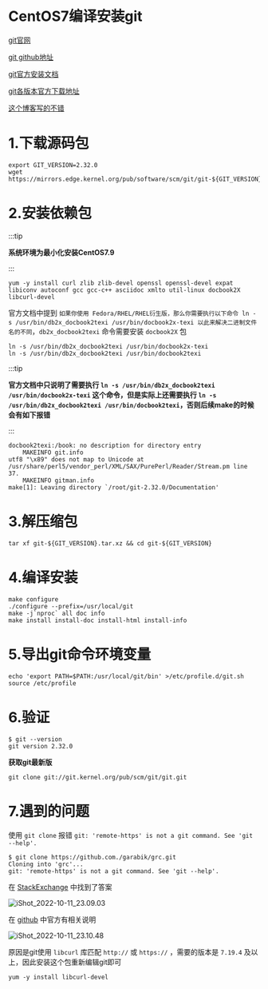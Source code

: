 # CentOS7编译安装git



[git官网](https://git-scm.com/)

[git github地址 ](https://github.com/git/git)

[git官方安装文档](https://git-scm.com/book/zh/v2/%E8%B5%B7%E6%AD%A5-%E5%AE%89%E8%A3%85-Git)

[git各版本官方下载地址](https://mirrors.edge.kernel.org/pub/software/scm/git/)

[这个博客写的不错](https://learnku.com/server/t/34671)

# 1.下载源码包

```shell
export GIT_VERSION=2.32.0
wget https://mirrors.edge.kernel.org/pub/software/scm/git/git-${GIT_VERSION}.tar.xz
```



# 2.安装依赖包

:::tip

**系统环境为最小化安装CentOS7.9**

:::

```shell
yum -y install curl zlib zlib-devel openssl openssl-devel expat libiconv autoconf gcc gcc-c++ asciidoc xmlto util-linux docbook2X libcurl-devel
```



官方文档中提到 `如果你使用 Fedora/RHEL/RHEL衍生版，那么你需要执行以下命令 ln -s /usr/bin/db2x_docbook2texi /usr/bin/docbook2x-texi 以此来解决二进制文件名的不同`，`db2x_docbook2texi` 命令需要安装 `docbook2X` 包

```shell
ln -s /usr/bin/db2x_docbook2texi /usr/bin/docbook2x-texi
ln -s /usr/bin/db2x_docbook2texi /usr/bin/docbook2texi
```



:::tip

**官方文档中只说明了需要执行 `ln -s /usr/bin/db2x_docbook2texi /usr/bin/docbook2x-texi` 这个命令，但是实际上还需要执行 `ln -s /usr/bin/db2x_docbook2texi /usr/bin/docbook2texi`，否则后续make的时候会有如下报错**

:::

```
docbook2texi:/book: no description for directory entry
    MAKEINFO git.info
utf8 "\x89" does not map to Unicode at /usr/share/perl5/vendor_perl/XML/SAX/PurePerl/Reader/Stream.pm line 37.
    MAKEINFO gitman.info
make[1]: Leaving directory `/root/git-2.32.0/Documentation'
```



# 3.解压缩包

```shell
tar xf git-${GIT_VERSION}.tar.xz && cd git-${GIT_VERSION}
```



# 4.编译安装

```shell
make configure
./configure --prefix=/usr/local/git
make -j`nproc` all doc info
make install install-doc install-html install-info
```



# 5.导出git命令环境变量

```shell
echo 'export PATH=$PATH:/usr/local/git/bin' >/etc/profile.d/git.sh
source /etc/profile
```



# 6.验证

```shell
$ git --version
git version 2.32.0
```



**获取git最新版**

```shell
git clone git://git.kernel.org/pub/scm/git/git.git
```



# 7.遇到的问题

使用 `git clone` 报错 `git: 'remote-https' is not a git command. See 'git --help'.`

```shell
$ git clone https://github.com./garabik/grc.git
Cloning into 'grc'...
git: 'remote-https' is not a git command. See 'git --help'.
```



在 [StackExchange](https://unix.stackexchange.com/questions/694507/git-clone-from-https-url-fails-says-its-remote-https-is-not-a-git-command-an) 中找到了答案

![iShot_2022-10-11_23.09.03](https://gitea.pptfz.cn/pptfz/picgo-images/raw/branch/master/img/iShot_2022-10-11_23.09.03.png)



在 [github](https://github.com/git/git/blob/b896f729e240d250cf56899e6a0073f6aa469f5d/INSTALL#L141-L149) 中官方有相关说明

![iShot_2022-10-11_23.10.48](https://gitea.pptfz.cn/pptfz/picgo-images/raw/branch/master/img/iShot_2022-10-11_23.10.48.png)



原因是git使用 `libcurl` 库匹配 `http://` 或 `https://` ，需要的版本是 `7.19.4` 及以上，因此安装这个包重新编辑git即可

```shell
yum -y install libcurl-devel
```
